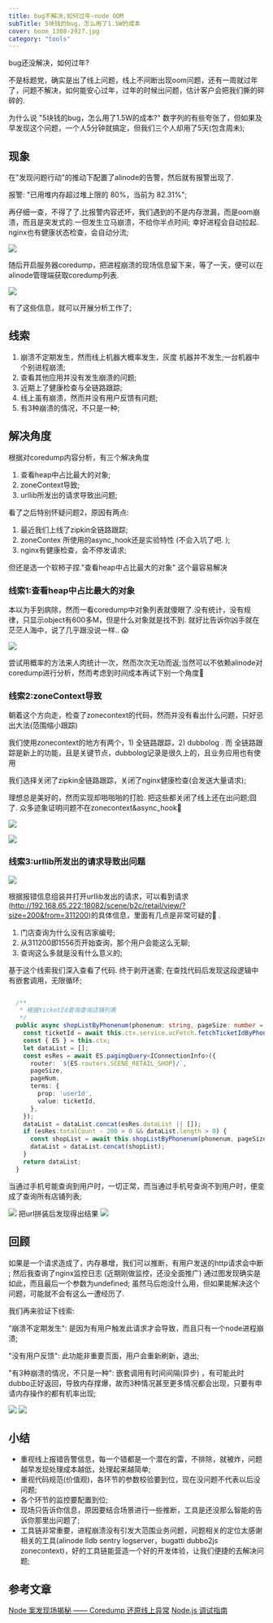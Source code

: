 ```yaml
---
title: bug不解决,如何过年-node OOM
subTitle: 5块钱的bug，怎么用了1.5W的成本
cover: boom_1308-2927.jpg
category: "tools"
---
```


bug还没解决，如何过年?

不是标题党，确实是出了线上问题，线上不间断出现oom问题，还有一周就过年了，问题不解决，如何能安心过年，过年的时候出问题，估计客户会把我们撕的碎碎的.

为什么说 "5块钱的bug，怎么用了1.5W的成本?" 数字列的有些夸张了，但如果及早发现这个问题，一个人5分钟就搞定，但我们三个人却用了5天(包含周未);

## 现象

在"发现问题行动"的推动下配置了alinode的告警，然后就有报警出现了. 

报警: "已用堆内存超过堆上限的 80%，当前为 82.31%";

再仔细一查，不得了了.比报警内容还坏，我们遇到的不是内存泄漏，而是oom崩溃，而且是突发式的.一但发生立马崩溃，不给你半点时间; 
幸好进程会自动拉起. nginx也有健康状态检查，会自动分流; 

![](cpu等数据.png)

随后开启服务器coredump，把进程崩溃的现场信息留下来，等了一天，便可以在alinode管理端获取coredump列表.

![](alinodecoredump列表.png)

有了这些信息，就可以开展分析工作了;

## 线索

1. 崩溃不定期发生，然而线上机器大概率发生，灰度 机器并不发生;一台机器中个别进程崩溃;
2. 查看其他应用并没有发生崩溃的问题; 
3. 近期上了健康检查与全链路跟踪; 
4. 线上虽有崩溃，然而并没有用户反馈有问题;
5. 有3种崩溃的情况，不只是一种;

## 解决角度

根据对coredump内容分析，有三个解决角度

1. 查看heap中占比最大的对象;
2. zoneContext导致;
3. urllib所发出的请求导致出问题; 

看了之后特别怀疑问题2，原因有两点: 

1) 最近我们上线了zipkin全链路跟踪;
2) zoneContex 所使用的async_hook还是实验特性 (不会入坑了吧. );
3) nginx有健康检查，会不停发请求; 


但还是选一个软柿子捏."查看heap中占比最大的对象" 这个最容易解决

### 线索1:查看heap中占比最大的对象

本以为手到病除，然而一看coredump中对象列表就傻眼了.没有统计，没有规律，只显示object有600多M，但是什么对象就是找不到.
就好比告诉你凶手就在茫茫人海中，说了几乎跟没说一样.. 😱

![](objectlist.png)

尝试用概率的方法来人肉统计一次，然而次次无功而返;当然可以不依赖alinode对coredump进行分析，然而考虑到时间成本再试下别一个角度😤


### 线索2:zoneContext导致
 
朝着这个方向走，检查了zonecontext的代码，然而并没有看出什么问题，只好忌出大法(范围缩小跟踪)

我们使用zonecontext的地方有两个，1) 全链路跟踪，2) dubbolog . 而 全链路跟踪是新上的功能，且是关键节点，dubbolog记录是很久上的，且业务应用也有使用

我们选择关闭了zipkin全链路跟踪，关闭了nginx健康检查(会发送大量请求); 


理想总是美好的，然而实现却啪啪啪的打脸. 把这些都关闭了线上还在出问题;囧了. 众多迹象证明问题不在zonecontext&async_hook😤

![](原因1.png)

![](原因2.png)


### 线索3:urllib所发出的请求导致出问题
![](原因2查询.png)

根据报错信息组装并打开urllib发出的请求，可以看到请求(http://192.168.65.222:18082/scene/b2c/retail/view/?size=200&from=311200)的具体信息，里面有几点是非常可疑的👀 . 

1. 门店查询为什么没有店家编号; 
2. 从311200即1556页开始查询，那个用户会能这么无聊;
3. 查询这么多就是没有什么意义的;

基于这个线索我们深入查看了代码.  终于剥开迷雾; 在查找代码后发现这段逻辑中有嵌套调用，无限循环; 


```typescript

  /**
   * 根据ticketId查询查询店铺列表
   */
  public async shopListByPhonenum(phonenum: string, pageSize: number = 200, pageNum: number = 0) {
    const ticketId = await this.ctx.service.ucFetch.fetchTicketIdByPhonenum(phonenum);
    const { ES } = this.ctx;
    let dataList = [];
    const esRes = await ES.pagingQuery<IConnectionInfo>({
      router: `${ES.routers.SCENE_RETAIL_SHOP}/`,
      pageSize,
      pageNum,
      terms: {
        prop: 'userId',
        value: ticketId,
      },
    });
    dataList = dataList.concat(esRes.dataList || []);
    if (esRes.totalCount - 200 > 0 && dataList.length > 0) {
      const shopList = await this.shopListByPhonenum(phonenum, pageSize, pageNum + 1);
      dataList = dataList.concat(shopList);
    }
    return dataList;
  }

```

当通过手机号能查询到用户时，一切正常，而当通过手机号查询不到用户时，便变成了查询所有店铺列表;


![](request截图.png)
  把url拼装后发现得出结果
![](elasticsearch.png)

## 回顾

如果是一个请求造成了，内存暴增，我们可以推断，有用户发送的http请求会中断 ; 然后我查询了nginx监控日志 (近期刚做监控，还没全面推广)
通过图发现确实是如此，而且最后一个参数为undefined; 虽然马后炮没什么用，但如果能解决这个问题，可能就不会有这么一遭经历了. 

我们再来验证下线索:

"崩溃不定期发生": 是因为有用户触发此请求才会导致，而且只有一个node进程崩溃;

"没有用户反馈": 此功能非重要页面，用户会重新刷新，退出; 

"有3种崩溃的情况，不只是一种": 嵌套调用有时间间隔(异步) ，有可能此时dubbo正好返回，导致内存撑爆，故而3种情况甚至更多情况都会出现，只要有申请内存操作的都有机率出现; 


![](sentry统计.png)
![](sentry2.png)


## 小结

* 重视线上报错告警信息，每一个错都是一个潜在的雷，不排除，就被炸，问题越早发现处理成本越低，处理起来越简单; 
* 重视代码规范(价值观)，各环节的参数校验要到位，现在没问题不代表以后没问题; 
* 各个环节的监控要配置到位;
* 现场只告诉你信息，原因要结合场景进行一些推断，工具是还没那么智能的告诉你那里出问题了; 
* 工具链非常重要，进程崩溃没有引发大范围业务问题，问题相关的定位太感谢相关的工具(alinode lldb sentry logserver，bugatti dubbo2js zonecontext)，好的工具链能营造一个好的开发体验，让我们便捷的去解决问题;


## 参考文章

[Node 案发现场揭秘 —— Coredump 还原线上异常](https://zhuanlan.zhihu.com/p/41178823?spm=a2c4g.11186623.2.23.31636df2AekZJO)
[Node.js 调试指南](https://www.bookstack.cn/read/node-in-debugging/2.1gcorellnode.md)



